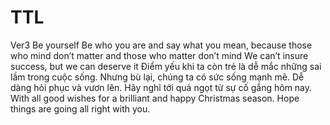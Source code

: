 # TTL
Ver3
Be yourself
Be who you are and say what you mean, because those who mind don’t matter and those who matter don’t mind
We can’t insure success, but we can deserve it
Điểm yếu khi ta còn trẻ là dễ mắc những sai lầm trong cuộc sống. Nhưng bù lại, chúng ta có sức sống mạnh mẽ. Dễ dàng hỏi phục và vươn lên.
Hãy nghĩ tới quả ngọt từ sự cố gắng hôm nay.
With all good wishes for a brilliant and happy Christmas season. Hope things are going all right with you.
